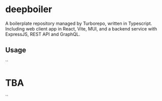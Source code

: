 # deepboiler

A boilerplate repository managed by Turborepo, written in Typescript. Including web client app in React, Vite, MUI, and a backend service with ExpressJS, REST API and GraphQL.

## Usage

``
# TBA
``

